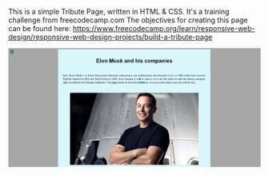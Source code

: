 This is a simple Tribute Page, written in HTML & CSS. It's a training challenge from freecodecamp.com The objectives for creating this page can be found here: https://www.freecodecamp.org/learn/responsive-web-design/responsive-web-design-projects/build-a-tribute-page

<img src="https://github.com/jwojsz/Tribute-Page/blob/master/Tribute%20pg.JPG">
